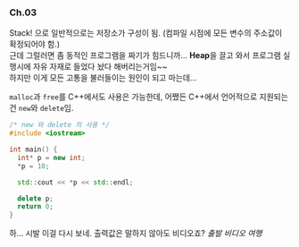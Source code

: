 ### Ch.03
Stack! 으로 일반적으로는 저장소가 구성이 됨. (컴파일 시점에 모든 변수의 주소값이 확정되어야 함.)  
근데 그럴러면 좀 동적인 프로그램을 짜기가 힘드니까... **Heap**을 끌고 와서 프로그램 실행시에 자유 자재로 들었다 놨다 해버리는거임~~  
하지만 이게 모든 고통을 불러들이는 원인이 되고 마는데...

`malloc`과 `free`를 C++에서도 사용은 가능한데, 어쨌든 C++에서 언어적으로 지원되는건 `new`와 `delete`임.

```c++
/* new 와 delete 의 사용 */
#include <iostream>

int main() {
  int* p = new int;
  *p = 10;

  std::cout << *p << std::endl;

  delete p;
  return 0;
}
```
하... 시발 이걸 다시 보네.
출력값은 말하지 않아도 비디오죠? *출발 비디오 여행*
